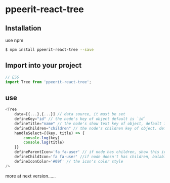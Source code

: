 # ppeerit-react-tree

## Installation
use npm
```sh
$ npm install ppeerit-react-tree --save
```
## Import into your project
```js
// ES6
import Tree from 'ppeerit-react-tree';
```
## use
```js
<Tree
    data=[{...},{...}] // data source, it must be set
    defineKey="id" // the node's key of object default is `id`
    defineTitle="name" // the node's show text key of object, default is `name`
    defineChildren="children" // the node's children key of object. default is `children`
    handleSelect={(key, title) => {
        console.log(key)
        console.log(title)
    }}
    defineParentIcon='fa fa-user' // if node has children, show this icon class, you can use your project's icon class
    defineChildIcon='fa fa-user' //if node doesn't has children, balabla......
    defineIconColor='#09f' // the icon's color style
/>
```

more at next version......